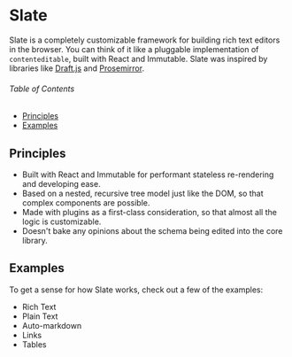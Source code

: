 
# Slate

Slate is a completely customizable framework for building rich text editors in the browser. You can think of it like a pluggable implementation of `contenteditable`, built with React and Immutable. Slate was inspired by libraries like [Draft.js](https://facebook.github.io/draft-js/) and [Prosemirror](http://prosemirror.net/).

###### Table of Contents

- [Principles](#principles)
- [Examples](#examples)


## Principles

- Built with React and Immutable for performant stateless re-rendering and developing ease.
- Based on a nested, recursive tree model just like the DOM, so that complex components are possible.
- Made with plugins as a first-class consideration, so that almost all the logic is customizable.
- Doesn't bake any opinions about the schema being edited into the core library.

## Examples

To get a sense for how Slate works, check out a few of the examples:

- Rich Text
- Plain Text
- Auto-markdown
- Links
- Tables
